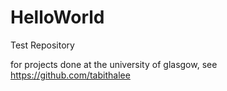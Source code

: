 # HelloWorld
Test Repository

for projects done at the university of glasgow, see https://github.com/tabithalee
